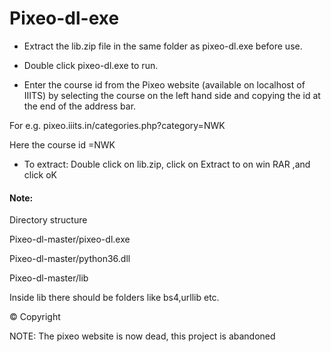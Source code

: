 # Pixeo-dl-exe

* Extract the lib.zip file in the same folder as pixeo-dl.exe before use.

* Double click pixeo-dl.exe to run.

* Enter the course id from the Pixeo website (available on localhost of IIITS) by selecting the course on the left hand side and copying the id at the end of the address bar.

For e.g. pixeo.iiits.in/categories.php?category=NWK

Here the course id =NWK

* To extract: Double click on lib.zip, click on Extract to on win RAR ,and click oK

#### Note: 

Directory structure

Pixeo-dl-master/pixeo-dl.exe

Pixeo-dl-master/python36.dll

Pixeo-dl-master/lib

Inside lib there should be folders like bs4,urllib etc.


&copy; Copyright

NOTE: The pixeo website is now dead, this project is abandoned
